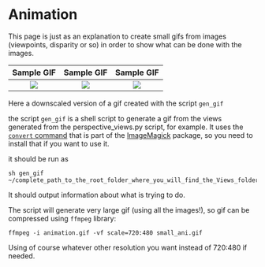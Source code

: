 # Animation

This page is just as an explanation to create small gifs from images (viewpoints, disparity or so) in order to show what can be done with the images.

Sample GIF               |  Sample GIF          |  Sample GIF          |
:-------------------------:|:-------------------------:|:-------------------------:|
![](https://github.com/PlenopticToolbox/PlenopticToolbox2.0/blob/master/ANIMATIONS/small_ani_dragon.gif)  |  ![](https://github.com/PlenopticToolbox/PlenopticToolbox2.0/blob/master/ANIMATIONS/small_ani.gif) | ![](https://github.com/PlenopticToolbox/PlenopticToolbox2.0/blob/master/ANIMATIONS/small_ani_glasses.gif) |  

Here a downscaled version of a gif created with the script `gen_gif`

the script `gen_gif` is a shell script to generate a gif from the views generated from the perspective_views.py script, for example.
It uses the [`convert` command](https://imagemagick.org/script/convert.php) that is part of the [ImageMagick](https://www.imagemagick.org/) package, so you need to install that if you want to use it.

it should be run as 

```
sh gen_gif ~/complete_path_to_the_root_folder_where_you_will_find_the_Views_folder(without_Views_in_the_path)
```

It should output information about what is trying to do.

The script will generate very large gif (using all the images!), so gif can be compressed using `ffmpeg` library:

```
ffmpeg -i animation.gif -vf scale=720:480 small_ani.gif
```

Using of course whatever other resolution you want instead of 720:480 if needed.

